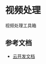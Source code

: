 # 视频处理

视频处理工具箱

## 参考文档

- [云开发文档](https://developers.weixin.qq.com/miniprogram/dev/wxcloud/basis/getting-started.html)

